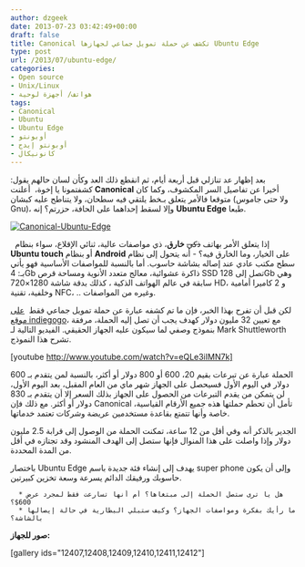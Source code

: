 ```yaml
---
author: dzgeek
date: 2013-07-23 03:42:49+00:00
draft: false
title: Canonical تكشف عن حملة تمويل جماعي لجهازها Ubuntu Edge
type: post
url: /2013/07/ubuntu-edge/
categories:
- Open source
- Unix/Linux
- هواتف/ أجهزة لوحية
tags:
- Canonical
- Ubuntu
- Ubuntu Edge
- أوبونتو
- أوبونتو إيدج
- كانونيكال
---
```


بعد إظهار عد تنازلي قبل أربعة أيام، ثم انقطع ذلك العد وكأن لسان حالهم يقول: كشفتمونا يا إخوة،  أعلنت **Canonical** أخيرا عن تفاصيل السر المكشوف، وكما كان متوقعا فالأمر يتعلق بـخط يلتقي فيه سطحان، ولا يتناطح عليه كبشان (ولا حتى جاموس Gnu)، وإلا لسقط إحداهما على الحافة، حزرتم؟ إنه **Ubuntu Edge** طبعا.


[![Canonical-Ubuntu-Edge](https://www.it-scoop.com/wp-content/uploads/2013/07/Canonical-Ubuntu-Edge.jpg)
](https://www.it-scoop.com/wp-content/uploads/2013/07/Canonical-Ubuntu-Edge.jpg)


  إذا يتعلق الأمر بهاتف <del>ذكي</del> **خارق**، ذي مواصفات عالية، ثنائي الإقلاع، سواء بنظام **Ubuntu touch** أو بنظام **Android** على الخيار، وما الخارق فيه؟ - أنه يتحول إلى نظام سطح مكتب عادي عند إصاله بشاشة حاسوب. أما بالنسبة للمواصفات الأساسية فهو يأتي بـ: 4Gb ذاكرة عشوائية، معالج متعدد الأنوية ومساحة قرص SSD تصل إلى 128Gb وهي سابقة في عالم الهواتف الذكية ، كذلك بدقة شاشة 1280×720 HD، و 2 كاميرا أمامية وخلفية، تقنية NFC، .. وغيره من المواصفات.

لكن قبل أن تفرح بهذا الخبر، فإن ما تم كشفه عبارة عن حملة تمويل جماعي فقط  [على موقع indiegogo](http://www.indiegogo.com/projects/ubuntu-edge)، مع تعيين 32 مليون دولار كهدف يجب أن تصل إليه الحملة، مرفقة بنموذج وصفي لما سيكون عليه الجهاز الحقيقي. الفيديو التالية لـ Mark Shuttleworth تشرح هذا النموذج.

<!-- more -->

[youtube http://www.youtube.com/watch?v=eQLe3iIMN7k]

الحملة عبارة عن تبرعات بقيم 20، 600 أو 800 دولار أو أكثر، بالنسبة لمن يتقدم بـ 600 دولار في اليوم الأول فسيحصل على الجهاز شهر ماي من العام المقبل، بعد اليوم الأول، لن يتمكن من يقدم التبرعات من الحصول على الجهاز بذلك السعر إلا أن يتقدم بـ 830 دولار أو أكثر. مع ذلك فإن Canonical تأمل أن تحطم حملتها هذه جميع الأرقام القياسية، خاصة وأنها تتمتع بقاعدة مستخدمين عريضة وشركات تعتمد خدماتها.

الجدير بالذكر أنه وفي أقل من 12 ساعة، تمكنت الحملة من الوصول إلى قرابة 2.5 مليون دولار وإذا واصلت على هذا المنوال فإنها ستصل إلى الهدف المنشود وقد تجتازه في أقل من المدة المحددة.

باختصار Ubuntu Edge يهدف إلى إنشاء فئة جديدة باسم super phone وإلى أن يكون حاسوبك ورفيقك الدائم يسرعة وسعة تخزين كبيرتين.



	  * هل يا ترى ستصل الحملة إلى مبتغاها؟ أم أنها تسارعت فقط لمجرد عرض 600$؟
	  * ما رأيك بفكرة ومواصفات الجهاز؟ وكيف ستبلي البطارية في حالة إيصالها بالشاشة؟

**صور للجهاز:**

[gallery ids="12407,12408,12409,12410,12411,12412"]
